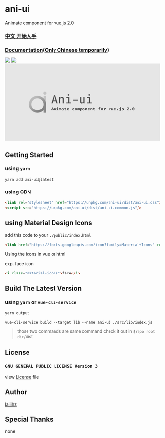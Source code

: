 # ani-ui
Animate component for vue.js 2.0

### [中文 开始入手](./README_cn.md)
### [Documentation(Only Chinese temporarily)](https://laiiihz.github.io/ani-ui)

![](https://npm.taobao.org/badge/d/ani-ui.svg) 
![](https://npm.taobao.org/badge/v/ani-ui.svg?version=0.1.20)
![](./logo.png)

## Getting Started
### using  `yarn`
```shell script
yarn add ani-ui@latest
```

### using CDN
```html
<link rel="stylesheet" href="https://unpkg.com/ani-ui/dist/ani-ui.css">
<script src="https://unpkg.com/ani-ui/dist/ani-ui.common.js"/>
```

## using Material Design Icons
add this code to your `./public/index.html`
```html
<link href="https://fonts.googleapis.com/icon?family=Material+Icons" rel="stylesheet">
```
Using the icons in vue or html

exp. face icon
```html
<i class="material-icons">face</i>
```
## Build The Latest Version
### using `yarn` or `vue-cli-service`
```shell script
yarn output
```

```shell script
vue-cli-service build --target lib --name ani-ui ./src/lib/index.js
```
> those two commands are same command
> check it out in `$repo root dir`/dist 
## License
###  `GNU GENERAL PUBLIC LICENSE Version 3`
view [License](./LICENSE) file

## Author
[laiiihz](https://github.com/laiiihz)

## Special Thanks
none
